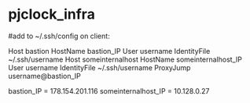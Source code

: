 # pjclock_infra

#add to ~/.ssh/config on client:

Host bastion
        HostName bastion_IP
        User username
        IdentityFile ~/.ssh/username
Host someinternalhost
        HostName someinternalhost_IP
        User username
        IdentityFile ~/.ssh/username
        ProxyJump username@bastion_IP

bastion_IP = 178.154.201.116
someinternalhost_IP = 10.128.0.27
